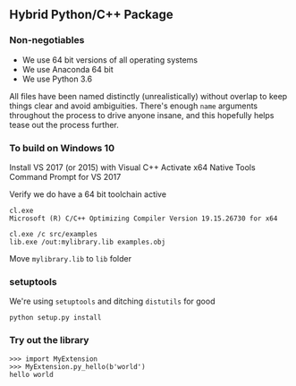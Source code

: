 ## Hybrid Python/C++ Package

### Non-negotiables
 - We use 64 bit versions of all operating systems
 - We use Anaconda 64 bit
 - We use Python 3.6

All files have been named distinctly (unrealistically) without overlap to keep things clear and avoid ambiguities.
There's enough `name` arguments throughout the process to drive anyone insane, and this hopefully helps tease out the process further.

### To build on Windows 10

Install VS 2017 (or 2015) with Visual C++
Activate x64 Native Tools Command Prompt for VS 2017

Verify we do have a 64 bit toolchain active
```
cl.exe
Microsoft (R) C/C++ Optimizing Compiler Version 19.15.26730 for x64
```

```
cl.exe /c src/examples
lib.exe /out:mylibrary.lib examples.obj
```

Move `mylibrary.lib` to `lib` folder

### setuptools
We're using `setuptools` and ditching `distutils` for good

```
python setup.py install
```

### Try out the library

```
>>> import MyExtension
>>> MyExtension.py_hello(b'world')
hello world
```
